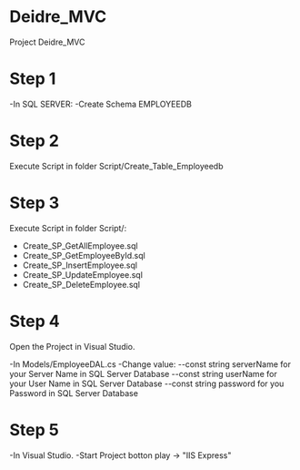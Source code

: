 # Deidre_MVC
Project Deidre_MVC

# Step 1
-In SQL SERVER:
-Create Schema EMPLOYEEDB

# Step 2
Execute Script in folder Script/Create_Table_Employeedb 

# Step 3
Execute Script in folder Script/: 
- Create_SP_GetAllEmployee.sql
- Create_SP_GetEmployeeById.sql
- Create_SP_InsertEmployee.sql
- Create_SP_UpdateEmployee.sql
- Create_SP_DeleteEmployee.sql

# Step 4
Open the Project in Visual Studio.

-In Models/EmployeeDAL.cs
-Change value:
       --const string serverName for your Server Name in SQL Server Database
       --const string userName   for your User Name in SQL Server Database
       --const string password for you Password in SQL Server Database
       
# Step 5
-In Visual Studio.
-Start Project botton play -> "IIS Express"
